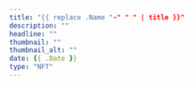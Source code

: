 ```yaml
---
title: "{{ replace .Name "-" " " | title }}"
description: ""
headline: ""
thumbnail: ""
thumbnail_alt: ""
date: {{ .Date }}
type: "NFT"
---
```

<!-- {{< affiliate >}} -->
<!-- <figure>
    <img src="/img/post/fotor_nft_screenshot.webp" alt="screenshot fotor.com nft creator" loading="lazy" width="762" height="287">
    <figcaption>
        <small>image by: <a href="https://www.fotor.com/nft-creator/" target="_blank">Fotor.com</a></small>
    </figcaption>
</figure> -->
